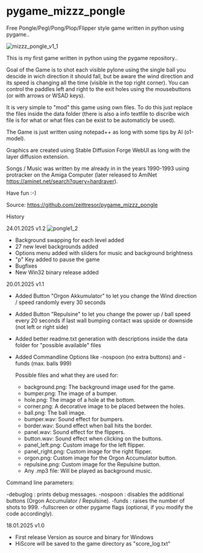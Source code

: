 # pygame_mizzz_pongle
Free Pongle/Pegl/Pong/Plop/Flipper style game written in python using pygame..

![mizzz_pongle_v1_1](https://github.com/user-attachments/assets/b5cf0f20-cb9f-4b59-a5aa-76c516c843c0)

This is my first game written in python using the pygame repository..

Goal of the Game is to shot each visible pylone using the single ball you descide
in wich direction it should fall, but be aware the wind direction and its speed is
changing all the time (visible in the top right corner). You can control the paddles
left and right to the exit holes using the mousebuttons (or with arrows or WSAD keys).

It is very simple to "mod" this game using own files.
To do this just replace the files inside the data folder (there is also a info textfile
to discribe wich file is for what or what files can be exist to be automaticly be used).

The Game is just written using notepad++ as long with some tips by AI (o1-model).

Graphics are created using Stable Diffusion Forge WebUI as long with the layer diffusion
extension.

Songs / Music was written by me already in in the years 1990-1993 using protracker on the
Amiga Computer (later released to AmiNet https://aminet.net/search?query=hardraver).

Have fun :-)

Source: https://github.com/zeittresor/pygame_mizzz_pongle

History

24.01.2025 v1.2
![pongle1_2](https://github.com/user-attachments/assets/fda31225-a6b0-4282-b332-a55471a7ddb2)
- Background swapping for each level added
- 27 new level backgrounds added
- Options menu added with sliders for music and background brightness
- "p" Key added to pause the game
- Bugfixes
- New Win32 binary release added

20.01.2025 v1.1
- Added Button "Orgon Akkumulator" to let you change the Wind direction / speed randomly every 30 seconds
- Added Button "Repulsine" to let you change the power up / ball speed every 20 seconds if last wall bumping contact was upside or downside (not left or right side)
- Added better readme.txt generation with descriptions inside the data folder for "possible available" files
- Added Commandline Options like -nospoon (no extra buttons) and -funds (max. balls 999)

  Possible files and what they are used for:
  
  - background.png: The background image used for the game.
  - bumper.png: The image of a bumper.
  - hole.png: The image of a hole at the bottom.
  - corner.png: A decorative image to be placed between the holes.
  - ball.png: The ball image.
  - bumper.wav: Sound effect for bumpers.
  - border.wav: Sound effect when ball hits the border.
  - panel.wav: Sound effect for the flippers.
  - button.wav: Sound effect when clicking on the buttons.
  - panel_left.png: Custom image for the left flipper.
  - panel_right.png: Custom image for the right flipper.
  - orgon.png: Custom image for the Orgon Accumulator button.
  - repulsine.png: Custom image for the Repulsine button.
  - Any .mp3 file: Will be played as background music.

  
Command line parameters:

-debuglog : prints debug messages.
-nospoon : disables the additional buttons (Orgon Accumulator / Repulsine).
-funds : raises the number of shots to 999.
-fullscreen or other pygame flags (optional, if you modify the code accordingly).


18.01.2025 v1.0
- First release Version as source and binary for Windows
- HiScore will be saved to the game directory as "score_log.txt"
